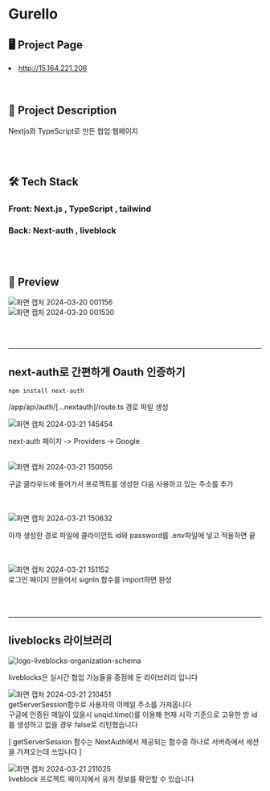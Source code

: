 
# Gurello

## 🖥️ Project Page  

<li><a href = "https://gurelllo.vercel.app/">http://15.164.221.206</a></li>
<br><br>


## 🧾 Project Description

Nextjs와 TypeScript로 만든 협업 웹페이지


<br><br>



## 🛠 Tech Stack

### Front: Next.js , TypeScript , tailwind  
### Back: Next-auth , liveblock

<br><br>

## 🎨 Preview

![화면 캡처 2024-03-20 001156](https://github.com/rnr9928/Next-project/assets/97073355/5b6736c3-f232-4fc9-a6cd-7d31a489932f)  
![화면 캡처 2024-03-20 001530](https://github.com/rnr9928/Next-project/assets/97073355/a10e495d-014b-406e-9ad4-668098702a88)

<br><br>

---

## next-auth로 간편하게 Oauth 인증하기

```
npm install next-auth
```

/app/api/auth/[...nextauth]/route.ts 경로 파일 생성  


![화면 캡처 2024-03-21 145454](https://github.com/rnr9928/Next-project/assets/97073355/a0ac7ce0-b310-4db6-bdc7-fd776739de00)  

next-auth 페이지   -> Providers -> Google 
<br><br>

![화면 캡처 2024-03-21 150056](https://github.com/rnr9928/Next-project/assets/97073355/9af145e5-638b-46ae-96f0-c350f4d89be2)


구글 클라우드에 들어가서 프로젝트를 생성한 다음 
사용하고 있는 주소를 추가  
<br><br>

![화면 캡처 2024-03-21 150632](https://github.com/rnr9928/Next-project/assets/97073355/cf19494a-ed6a-48cc-be1e-18cd9a707224)

아까 생성한 경로 파일에  클라이언트 id와 password를 .env파일에 넣고
적용하면 끝  
<br><br>

![화면 캡처 2024-03-21 151152](https://github.com/rnr9928/Next-project/assets/97073355/c6f8a713-2e40-46ac-91d1-8136c833efe9)  
로그인 페이지 만들어서 signIn 함수를 import하면 완성
<br><br><br><br>


---
## liveblocks 라이브러리

![logo-liveblocks-organization-schema](https://github.com/rnr9928/Next-project/assets/97073355/053bdc44-8d66-4f36-9b8f-4530c48bacde)  

liveblocks은 실시간 협업 기능들을 중점에 둔 라이브러리 입니다  

![화면 캡처 2024-03-21 210451](https://github.com/rnr9928/Next-project/assets/97073355/8d1bfcfa-4555-424a-bba5-e381d3715b72)  
getServerSession함수로 사용자의 이메일 주소를 가져옵니다  
구글에 인증된 메일이 있을시 unqid.time()를 이용해 현재 시각 기준으로 고유한 방 id를 생성하고
없을 경우 false로 리턴했습니다  

[ getServerSession 함수는 NextAuth에서 제공되는 함수중 하나로 서버측에서 세션을 가져오는데 쓰입니다 ]  

![화면 캡처 2024-03-21 211025](https://github.com/rnr9928/Next-project/assets/97073355/99de92b6-1634-4701-adbb-4c5b672c6485)  
liveblock 프로젝트 페이지에서 유저 정보를 확인할 수 있습니다

